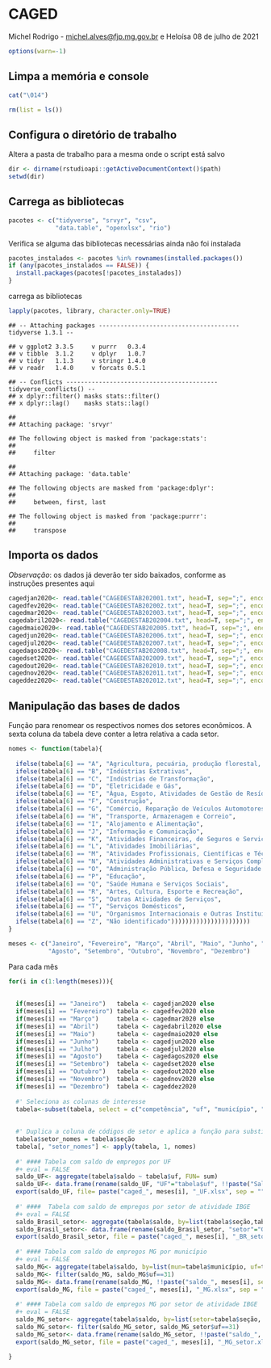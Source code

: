 CAGED
================
Michel Rodrigo - <michel.alves@fjp.mg.gov.br> e Heloísa
08 de julho de 2021

``` r
options(warn=-1)
```

## Limpa a memória e console

``` r
cat("\014")  
```



``` r
rm(list = ls())
```

## Configura o diretório de trabalho

Altera a pasta de trabalho para a mesma onde o script está salvo

``` r
dir <- dirname(rstudioapi::getActiveDocumentContext()$path)
setwd(dir)
```

## Carrega as bibliotecas

``` r
pacotes <- c("tidyverse", "srvyr", "csv",
             "data.table", "openxlsx", "rio")
```

Verifica se alguma das bibliotecas necessárias ainda não foi instalada

``` r
pacotes_instalados <- pacotes %in% rownames(installed.packages())
if (any(pacotes_instalados == FALSE)) {
  install.packages(pacotes[!pacotes_instalados])
}
```

carrega as bibliotecas

``` r
lapply(pacotes, library, character.only=TRUE)
```

    ## -- Attaching packages --------------------------------------- tidyverse 1.3.1 --

    ## v ggplot2 3.3.5     v purrr   0.3.4
    ## v tibble  3.1.2     v dplyr   1.0.7
    ## v tidyr   1.1.3     v stringr 1.4.0
    ## v readr   1.4.0     v forcats 0.5.1

    ## -- Conflicts ------------------------------------------ tidyverse_conflicts() --
    ## x dplyr::filter() masks stats::filter()
    ## x dplyr::lag()    masks stats::lag()

    ## 
    ## Attaching package: 'srvyr'

    ## The following object is masked from 'package:stats':
    ## 
    ##     filter

    ## 
    ## Attaching package: 'data.table'

    ## The following objects are masked from 'package:dplyr':
    ## 
    ##     between, first, last

    ## The following object is masked from 'package:purrr':
    ## 
    ##     transpose

## Importa os dados

*Observação*: os dados já deverão ter sido baixados, conforme as
instruções presentes aqui

``` r
cagedjan2020<- read.table("CAGEDESTAB202001.txt", head=T, sep=";", encoding = "UTF-8")
cagedfev2020<- read.table("CAGEDESTAB202002.txt", head=T, sep=";", encoding = "UTF-8")
cagedmar2020<- read.table("CAGEDESTAB202003.txt", head=T, sep=";", encoding = "UTF-8")
cagedabril2020<- read.table("CAGEDESTAB202004.txt", head=T, sep=";", encoding = "UTF-8")
cagedmaio2020<- read.table("CAGEDESTAB202005.txt", head=T, sep=";", encoding = "UTF-8")
cagedjun2020<- read.table("CAGEDESTAB202006.txt", head=T, sep=";", encoding = "UTF-8")
cagedjul2020<- read.table("CAGEDESTAB202007.txt", head=T, sep=";", encoding = "UTF-8")
cagedagos2020<- read.table("CAGEDESTAB202008.txt", head=T, sep=";", encoding = "UTF-8")
cagedset2020<- read.table("CAGEDESTAB202009.txt", head=T, sep=";", encoding = "UTF-8")
cagedout2020<- read.table("CAGEDESTAB202010.txt", head=T, sep=";", encoding = "UTF-8")
cagednov2020<- read.table("CAGEDESTAB202011.txt", head=T, sep=";", encoding = "UTF-8")
cageddez2020<- read.table("CAGEDESTAB202012.txt", head=T, sep=";", encoding = "UTF-8")
```

## Manipulação das bases de dados

Função para renomear os respectivos nomes dos setores econômicos. A
sexta coluna da tabela deve conter a letra relativa a cada setor.

``` r
nomes <- function(tabela){
  
  ifelse(tabela[6] == "A", "Agricultura, pecuária, produção florestal, pesca e aquicultura",
  ifelse(tabela[6] == "B", "Indústrias Extrativas",
  ifelse(tabela[6] == "C", "Indústrias de Transformação",
  ifelse(tabela[6] == "D", "Eletricidade e Gás",        
  ifelse(tabela[6] == "E", "Água, Esgoto, Atividades de Gestão de Resíduos e Descontaminação",
  ifelse(tabela[6] == "F", "Construção",
  ifelse(tabela[6] == "G", "Comércio, Reparação de Veículos Automotores e Motocicletas",
  ifelse(tabela[6] == "H", "Transporte, Armazenagem e Correio",
  ifelse(tabela[6] == "I", "Alojamento e Alimentação",
  ifelse(tabela[6] == "J", "Informação e Comunicação",
  ifelse(tabela[6] == "K", "Atividades Financeiras, de Seguros e Serviços Relacionados",
  ifelse(tabela[6] == "L", "Atividades Imobiliárias",
  ifelse(tabela[6] == "M", "Atividades Profissionais, Científicas e Técnicas",
  ifelse(tabela[6] == "N", "Atividades Administrativas e Serviços Complementares",
  ifelse(tabela[6] == "O", "Administração Pública, Defesa e Seguridade Social",
  ifelse(tabela[6] == "P", "Educação",
  ifelse(tabela[6] == "Q", "Saúde Humana e Serviços Sociais",
  ifelse(tabela[6] == "R", "Artes, Cultura, Esporte e Recreação",
  ifelse(tabela[6] == "S", "Outras Atividades de Serviços",
  ifelse(tabela[6] == "T", "Serviços Domésticos",
  ifelse(tabela[6] == "U", "Organismos Internacionais e Outras Instituições Extraterritoriais",
  ifelse(tabela[6] == "Z", "Não identificado"))))))))))))))))))))))
}

meses <- c("Janeiro", "Fevereiro", "Março", "Abril", "Maio", "Junho", "Julho", 
           "Agosto", "Setembro", "Outubro", "Novembro", "Dezembro")
```

Para cada mês

``` r
for(i in c(1:length(meses))){
  
  
  if(meses[i] == "Janeiro")   tabela <- cagedjan2020 else 
  if(meses[i] == "Fevereiro") tabela <- cagedfev2020 else
  if(meses[i] == "Março")     tabela <- cagedmar2020 else
  if(meses[i] == "Abril")     tabela <- cagedabril2020 else
  if(meses[i] == "Maio")      tabela <- cagedmaio2020 else
  if(meses[i] == "Junho")     tabela <- cagedjun2020 else
  if(meses[i] == "Julho")     tabela <- cagedjul2020 else
  if(meses[i] == "Agosto")    tabela <- cagedagos2020 else
  if(meses[i] == "Setembro")  tabela <- cagedset2020 else
  if(meses[i] == "Outubro")   tabela <- cagedout2020 else
  if(meses[i] == "Novembro")  tabela <- cagednov2020 else
  if(meses[i] == "Dezembro")  tabela <- cageddez2020
  
  #' Seleciona as colunas de interesse
  tabela<-subset(tabela, select = c("competência", "uf", "município", "seção", "saldomovimentação"))
  
  
  #' Duplica a coluna de códigos de setor e aplica a função para substituir o código pelo nome
  tabela$setor_nomes = tabela$seção
  tabela[, "setor_nomes"] <- apply(tabela, 1, nomes)
  
  #' #### Tabela com saldo de empregos por UF
  #+ eval = FALSE
  saldo_UF<- aggregate(tabela$saldo ~ tabela$uf, FUN= sum)
  saldo_UF<- data.frame(rename(saldo_UF, "UF"="tabela$uf", !!paste("Saldo_", meses[i], sep = ""):="tabela$saldo"))
  export(saldo_UF, file= paste("caged_", meses[i], "_UF.xlsx", sep = ""))
  
  #' ####  Tabela com saldo de empregos por setor de atividade IBGE
  #+ eval = FALSE
  saldo_Brasil_setor<- aggregate(tabela$saldo, by=list(tabela$seção,tabela$setor_nomes), FUN=sum)
  saldo_Brasil_setor<- data.frame(rename(saldo_Brasil_setor, "setor"="Group.1", "setor_nomes"="Group.2", !!paste("saldo_", meses[i], sep = ""):="x"))
  export(saldo_Brasil_setor, file = paste("caged_", meses[i], "_BR_setor.xlsx", sep = ""))
  
  #' #### Tabela com saldo de empregos MG por município
  #+ eval = FALSE
  saldo_MG<- aggregate(tabela$saldo, by=list(mun=tabela$município, uf=tabela$uf), FUN=sum)
  saldo_MG<- filter(saldo_MG, saldo_MG$uf==31)
  saldo_MG<- data.frame(rename(saldo_MG, !!paste("saldo_", meses[i], sep = ""):="x"))
  export(saldo_MG, file = paste("caged_", meses[i], "_MG.xlsx", sep = ""))
  
  #' #### Tabela com saldo de empregos MG por setor de atividade IBGE
  #+ eval = FALSE
  saldo_MG_setor<- aggregate(tabela$saldo, by=list(setor=tabela$seção, tabela$setor_nomes, uf=tabela$uf), FUN=sum)
  saldo_MG_setor<- filter(saldo_MG_setor, saldo_MG_setor$uf==31)
  saldo_MG_setor<- data.frame(rename(saldo_MG_setor, !!paste("saldo_", meses[i], sep = ""):="x", "setor_nomes"="Group.2"))
  export(saldo_MG_setor, file = paste("caged_", meses[i], "_MG_setor.xlsx", sep = ""))
  
}
```
